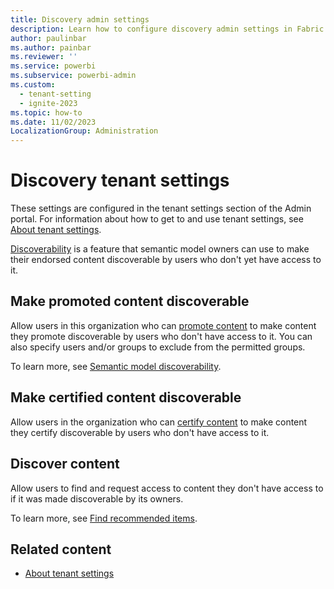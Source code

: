 ```yaml
---
title: Discovery admin settings
description: Learn how to configure discovery admin settings in Fabric.
author: paulinbar
ms.author: painbar
ms.reviewer: ''
ms.service: powerbi
ms.subservice: powerbi-admin
ms.custom:
  - tenant-setting
  - ignite-2023
ms.topic: how-to
ms.date: 11/02/2023
LocalizationGroup: Administration
---
```


# Discovery tenant settings

These settings are configured in the tenant settings section of the Admin portal. For information about how to get to and use tenant settings, see [About tenant settings](tenant-settings-index.md).

[Discoverability](/power-bi/collaborate-share/service-discovery) is a feature that semantic model owners can use to make their endorsed content discoverable by users who don't yet have access to it.

## Make promoted content discoverable

Allow users in this organization who can [promote content](/power-bi/collaborate-share/service-endorse-content#promote-content) to make content they promote discoverable by users who don't have access to it. You can also specify users and/or groups to exclude from the permitted groups.

To learn more, see [Semantic model discoverability](/power-bi/collaborate-share/service-discovery).

## Make certified content discoverable

Allow users in the organization who can [certify content](/power-bi/collaborate-share/service-endorse-content#certify-content) to make content they certify discoverable by users who don't have access to it.

## Discover content

Allow users to find and request access to content they don't have access to if it was made discoverable by its owners.

To learn more, see [Find recommended items](../get-started/onelake-data-hub.md#find-recommended-items).

## Related content

* [About tenant settings](tenant-settings-index.md)
